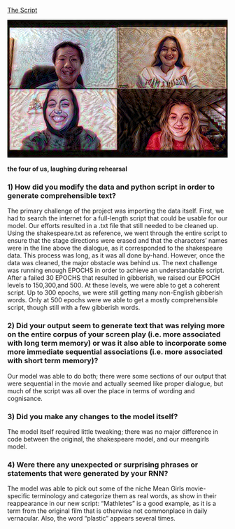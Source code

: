 [The Script](meangirlsscript.md)




![img_59.png](img_59.png)

**the four of us, laughing during rehearsal**

### 1) How did you modify the data and python script in order to generate comprehensible text?

The primary challenge of the project was importing the data itself. First, we had to search the internet for a full-length script that could be usable for our model. Our efforts resulted in a .txt file that still needed to be cleaned up. Using the shakespeare.txt as reference, we went through the entire script to ensure that the stage directions were erased and that the characters’ names were in the line above the dialogue, as it corresponded to the shakespeare data. This process was long, as it was all done by-hand. However, once the data was cleaned, the major obstacle was behind us. The next challenge was running enough EPOCHS in order to achieve an understandable script. After a failed 30 EPOCHS that resulted in gibberish, we raised our EPOCH levels to 150,300,and 500. At these levels, we were able to get a coherent script.  Up to 300 epochs, we were still getting many non-English gibberish words.  Only at 500 epochs were we able to get a mostly comprehensible script, though still with a few gibberish words.
### 2) Did your output seem to generate text that was relying more on the entire corpus of your screen play (i.e. more associated with long term memory) or was it also able to incorporate some more immediate sequential associations (i.e. more associated with short term memory)?

Our model was able to do both; there were some sections of our output that were sequential in the movie and actually seemed like proper dialogue, but much of the script was all over the place in terms of wording and cognisance.

### 3) Did you make any changes to the model itself?

The model itself required little tweaking; there was no major difference in code between the original, the shakespeare model, and our meangirls model.

### 4) Were there any unexpected or surprising phrases or statements that were generated by your RNN?

The model was able to pick out some of the niche Mean Girls movie-specific terminology and categorize them as real words, as show in their reappearance in our new script: “Mathletes” is a good example, as it is a term from the original film that is otherwise not commonplace in daily vernacular. Also, the word “plastic” appears several times.  